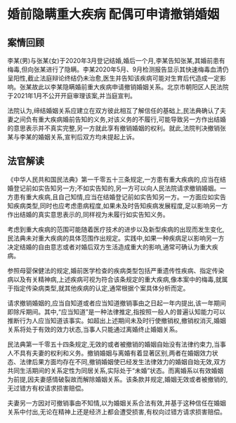 # 婚前隐瞒重大疾病 配偶可申请撤销婚姻

<!-- INFO END -->

## 案情回顾

李某(男)与张某(女)于2020年3月登记结婚,婚后一个月,李某告知张某,其婚前患有梅毒,但向张某进行了隐瞒。李某2020年5月、9月检测报告显示其快速梅毒血清仍呈阳性,截止法庭辩论终结仍未治愈,医生并告知该疾病可能对生育后代造成一定影响。张某故此以李某隐瞒婚前重大疾病申请撤销婚姻关系。北京市朝阳区人民法院于2021年1月不公开开庭审理该案,并当庭宣判。

法院认为,缔结婚姻关系应建立在双方彼此相互了解信任的基础上,民法典确认了夫妻之间负有重大疾病婚前告知的义务,对该义务的不履行,可能导致另一方作出结婚的意思表示并不真实完整,另一方就此享有撤销婚姻的权利。就此,法院判决撤销张某与李某的婚姻关系,宣判后双方均未提起上诉。

## 法官解读

《中华人民共和国民法典》第一千零五十三条规定,一方患有重大疾病的,应当在结婚登记前如实告知另一方;不如实告知的,另一方可以向人民法院请求撤销婚姻。一方患有重大疾病,且自己知情,应当在结婚登记前如实告知另一方。一方面应如实告知疾病类型,同时也应考虑患病程度,如果未及时告知疾病发展程度,足以影响另一方作出结婚的真实意思表示的,同样视为未履行如实告知义务。

考虑到重大疾病的范围可能随着医疗技术的进步以及新型疾病的出现而发生变化,民法典未对重大疾病的具体范围作出规定。实践中,如果一种疾病足以影响另一方决定结婚的自由意志或者对婚后双方生活造成重大的影响,通常可确认为重大疾病。

参照母婴保健法的规定,婚前医学检查的疾病类型包括严重遗传性疾病、指定传染病以及有关精神病,上述疾病可视为符合该条规定的重大疾病,像本案中的梅毒,就属于指定传染病类型,就其他疾病的认定,通常根据个案具体分析而定。

请求撤销婚姻的,应当自知道或者应当知道撤销事由之日起一年内提出,该一年期间即除斥期间。其中,“应当知道”是一种法律推定,指按照一般人的普遍认知能力可以推断行为人应当知道该事实。如超出上述期间未及时行使撤销权,撤销权消灭,婚姻关系将处于有效的效力状态,当事人只能通过离婚终止婚姻关系。

民法典第一千零五十四条规定,无效的或者被撤销的婚姻自始没有法律约束力,当事人不具有夫妻的权利和义务。撤销婚姻与离婚有着显著区别,两者在婚姻效力状态、法律后果方面均存在不同,撤销婚姻使已经发生法律效力的婚姻自始无效,双方共同生活期间的关系定性为同居关系,实际处于“未婚”状态。而离婚系以有效婚姻为前提,因夫妻感情破裂故而解除婚姻关系。该条款并规定,婚姻无效或者被撤销的,无过错方有权请求损害赔偿。

夫妻另一方因对可撤销事由不知情,以为婚姻关系合法有效,并基于这种信任在婚姻关系中付出,无论在精神上还是经济上都会遭受损害,有权向过错方请求损害赔偿。